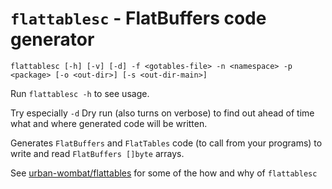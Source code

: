 # `flattablesc` - FlatBuffers code generator

`flattablesc [-h] [-v] [-d] -f <gotables-file> -n <namespace> -p <package> [-o <out-dir>] [-s <out-dir-main>]`

Run `flattablesc -h` to see usage.

Try especially `-d` Dry run (also turns on verbose) to find out ahead of time what and where generated code will be written.

Generates `FlatBuffers` and `FlatTables` code (to call from your programs) to write and read `FlatBuffers []byte` arrays.

See [urban-wombat/flattables](https://github.com/urban-wombat/flattables#getting-started-with-google-flatbuffers-via-flattables)
for some of the how and why of `flattablesc`
